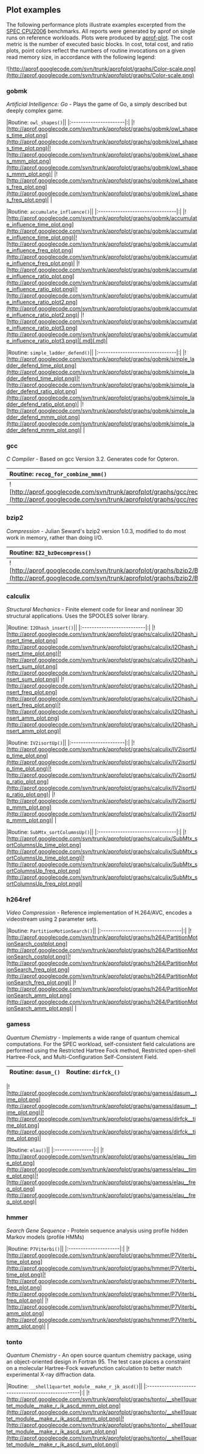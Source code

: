 ## Plot examples ##

The following performance plots illustrate examples excerpted from the [SPEC CPU2006](http://www.spec.org/cpu2006/) benchmarks. All reports were generated by aprof on single runs on reference workloads. Plots were produced by [aprof-plot](Aprofplot.md). The cost metric is the number of executed basic blocks.
In cost, total cost, and ratio plots, point colors reflect the numbers of routine invocations on a given read memory size, in accordance with the following legend:

![http://aprof.googlecode.com/svn/trunk/aprofplot/graphs/Color-scale.png](http://aprof.googlecode.com/svn/trunk/aprofplot/graphs/Color-scale.png)

### gobmk ###

_Artificial Intelligence: Go_ - Plays the game of Go, a simply described but deeply complex game.

|Routine: `owl_shapes()`||
|:----------------------|:|
|![http://aprof.googlecode.com/svn/trunk/aprofplot/graphs/gobmk/owl_shapes_time_plot.png](http://aprof.googlecode.com/svn/trunk/aprofplot/graphs/gobmk/owl_shapes_time_plot.png)|![http://aprof.googlecode.com/svn/trunk/aprofplot/graphs/gobmk/owl_shapes_mmm_plot.png](http://aprof.googlecode.com/svn/trunk/aprofplot/graphs/gobmk/owl_shapes_mmm_plot.png)|
|![http://aprof.googlecode.com/svn/trunk/aprofplot/graphs/gobmk/owl_shapes_freq_plot.png](http://aprof.googlecode.com/svn/trunk/aprofplot/graphs/gobmk/owl_shapes_freq_plot.png)|  |

|Routine: `accumulate_influence()`||
|:--------------------------------|:|
|![http://aprof.googlecode.com/svn/trunk/aprofplot/graphs/gobmk/accumulate_influence_time_plot.png](http://aprof.googlecode.com/svn/trunk/aprofplot/graphs/gobmk/accumulate_influence_time_plot.png)|![http://aprof.googlecode.com/svn/trunk/aprofplot/graphs/gobmk/accumulate_influence_freq_plot.png](http://aprof.googlecode.com/svn/trunk/aprofplot/graphs/gobmk/accumulate_influence_freq_plot.png)|
|![http://aprof.googlecode.com/svn/trunk/aprofplot/graphs/gobmk/accumulate_influence_ratio_plot.png](http://aprof.googlecode.com/svn/trunk/aprofplot/graphs/gobmk/accumulate_influence_ratio_plot.png)|![http://aprof.googlecode.com/svn/trunk/aprofplot/graphs/gobmk/accumulate_influence_ratio_plot2.png](http://aprof.googlecode.com/svn/trunk/aprofplot/graphs/gobmk/accumulate_influence_ratio_plot2.png)|
|![http://aprof.googlecode.com/svn/trunk/aprofplot/graphs/gobmk/accumulate_influence_ratio_plot3.png](http://aprof.googlecode.com/svn/trunk/aprofplot/graphs/gobmk/accumulate_influence_ratio_plot3.png)|[.md](.md)|

|Routine: `simple_ladder_defend()`||
|:--------------------------------|:|
|![http://aprof.googlecode.com/svn/trunk/aprofplot/graphs/gobmk/simple_ladder_defend_time_plot.png](http://aprof.googlecode.com/svn/trunk/aprofplot/graphs/gobmk/simple_ladder_defend_time_plot.png)|![http://aprof.googlecode.com/svn/trunk/aprofplot/graphs/gobmk/simple_ladder_defend_ratio_plot.png](http://aprof.googlecode.com/svn/trunk/aprofplot/graphs/gobmk/simple_ladder_defend_ratio_plot.png)|
|![http://aprof.googlecode.com/svn/trunk/aprofplot/graphs/gobmk/simple_ladder_defend_mmm_plot.png](http://aprof.googlecode.com/svn/trunk/aprofplot/graphs/gobmk/simple_ladder_defend_mmm_plot.png)|  |

### gcc ###

_C Compiler_ - Based on gcc Version 3.2. Generates code for Opteron.

| Routine: `recog_for_combine_mmm()` | Routine: `sched_analyze_2()` |
|:-----------------------------------|:-----------------------------|
|![http://aprof.googlecode.com/svn/trunk/aprofplot/graphs/gcc/recog_for_combine_mmm_plot.png](http://aprof.googlecode.com/svn/trunk/aprofplot/graphs/gcc/recog_for_combine_mmm_plot.png)|![http://aprof.googlecode.com/svn/trunk/aprofplot/graphs/gcc/sched_analyze_2_time_plot.png](http://aprof.googlecode.com/svn/trunk/aprofplot/graphs/gcc/sched_analyze_2_time_plot.png)|


### bzip2 ###

_Compression_ - Julian Seward's bzip2 version 1.0.3, modified to do most work in memory, rather than doing I/O.

|Routine: `BZ2_bzDecompress()`|
|:----------------------------|
|![http://aprof.googlecode.com/svn/trunk/aprofplot/graphs/bzip2/BZ2_bzDecompress_time_plot.png](http://aprof.googlecode.com/svn/trunk/aprofplot/graphs/bzip2/BZ2_bzDecompress_time_plot.png)|


### calculix ###

_Structural Mechanics_ - Finite element code for linear and nonlinear 3D structural applications. Uses the SPOOLES solver library.

|Routine: `I2Ohash_insert()`||
|:--------------------------|:|
|![http://aprof.googlecode.com/svn/trunk/aprofplot/graphs/calculix/I2Ohash_insert_time_plot.png](http://aprof.googlecode.com/svn/trunk/aprofplot/graphs/calculix/I2Ohash_insert_time_plot.png)|![http://aprof.googlecode.com/svn/trunk/aprofplot/graphs/calculix/I2Ohash_insert_sum_plot.png](http://aprof.googlecode.com/svn/trunk/aprofplot/graphs/calculix/I2Ohash_insert_sum_plot.png)|
|![http://aprof.googlecode.com/svn/trunk/aprofplot/graphs/calculix/I2Ohash_insert_freq_plot.png](http://aprof.googlecode.com/svn/trunk/aprofplot/graphs/calculix/I2Ohash_insert_freq_plot.png)|![http://aprof.googlecode.com/svn/trunk/aprofplot/graphs/calculix/I2Ohash_insert_amm_plot.png](http://aprof.googlecode.com/svn/trunk/aprofplot/graphs/calculix/I2Ohash_insert_amm_plot.png)|

|Routine: `IV2isortUp()`||
|:----------------------|:|
|![http://aprof.googlecode.com/svn/trunk/aprofplot/graphs/calculix/IV2isortUp_time_plot.png](http://aprof.googlecode.com/svn/trunk/aprofplot/graphs/calculix/IV2isortUp_time_plot.png)|![http://aprof.googlecode.com/svn/trunk/aprofplot/graphs/calculix/IV2isortUp_ratio_plot.png](http://aprof.googlecode.com/svn/trunk/aprofplot/graphs/calculix/IV2isortUp_ratio_plot.png)|
|![http://aprof.googlecode.com/svn/trunk/aprofplot/graphs/calculix/IV2isortUp_mmm_plot.png](http://aprof.googlecode.com/svn/trunk/aprofplot/graphs/calculix/IV2isortUp_mmm_plot.png)|  |

|Routine: `SubMtx_sortColumnsUp()`||
|:--------------------------------|:|
|![http://aprof.googlecode.com/svn/trunk/aprofplot/graphs/calculix/SubMtx_sortColumnsUp_time_plot.png](http://aprof.googlecode.com/svn/trunk/aprofplot/graphs/calculix/SubMtx_sortColumnsUp_time_plot.png)|![http://aprof.googlecode.com/svn/trunk/aprofplot/graphs/calculix/SubMtx_sortColumnsUp_freq_plot.png](http://aprof.googlecode.com/svn/trunk/aprofplot/graphs/calculix/SubMtx_sortColumnsUp_freq_plot.png)|


### h264ref ###

_Video Compression_ - Reference implementation of H.264/AVC, encodes a videostream using 2 parameter sets.

|Routine: `PartitionMotionSearch()`||
|:---------------------------------|:|
|![http://aprof.googlecode.com/svn/trunk/aprofplot/graphs/h264/PartitionMotionSearch_costplot.png](http://aprof.googlecode.com/svn/trunk/aprofplot/graphs/h264/PartitionMotionSearch_costplot.png)|![http://aprof.googlecode.com/svn/trunk/aprofplot/graphs/h264/PartitionMotionSearch_freq_plot.png](http://aprof.googlecode.com/svn/trunk/aprofplot/graphs/h264/PartitionMotionSearch_freq_plot.png)|
|![http://aprof.googlecode.com/svn/trunk/aprofplot/graphs/h264/PartitionMotionSearch_amm_plot.png](http://aprof.googlecode.com/svn/trunk/aprofplot/graphs/h264/PartitionMotionSearch_amm_plot.png)|  |


### gamess ###

_Quantum Chemistry_ - Implements a wide range of quantum chemical computations. For the SPEC workload, self-consistent field calculations are performed using the Restricted Hartree Fock method, Restricted open-shell Hartree-Fock, and Multi-Configuration Self-Consistent Field.

|Routine: `dasum_()`|Routine: `dirfck_()`|
|:------------------|:-------------------|

|![http://aprof.googlecode.com/svn/trunk/aprofplot/graphs/gamess/dasum__time_plot.png](http://aprof.googlecode.com/svn/trunk/aprofplot/graphs/gamess/dasum__time_plot.png)|![http://aprof.googlecode.com/svn/trunk/aprofplot/graphs/gamess/dirfck__time_plot.png](http://aprof.googlecode.com/svn/trunk/aprofplot/graphs/gamess/dirfck__time_plot.png)|

|Routine: `elau()`||
|:----------------|:|
|![http://aprof.googlecode.com/svn/trunk/aprofplot/graphs/gamess/elau__time_plot.png](http://aprof.googlecode.com/svn/trunk/aprofplot/graphs/gamess/elau__time_plot.png)|![http://aprof.googlecode.com/svn/trunk/aprofplot/graphs/gamess/elau__freq_plot.png](http://aprof.googlecode.com/svn/trunk/aprofplot/graphs/gamess/elau__freq_plot.png)|


### hmmer ###

_Search Gene Sequence_ - Protein sequence analysis using profile hidden Markov models (profile HMMs)

|Routine: `P7Viterbi()`||
|:---------------------|:|
|![http://aprof.googlecode.com/svn/trunk/aprofplot/graphs/hmmer/P7Viterbi_time_plot.png](http://aprof.googlecode.com/svn/trunk/aprofplot/graphs/hmmer/P7Viterbi_time_plot.png)|![http://aprof.googlecode.com/svn/trunk/aprofplot/graphs/hmmer/P7Viterbi_freq_plot.png](http://aprof.googlecode.com/svn/trunk/aprofplot/graphs/hmmer/P7Viterbi_freq_plot.png)|
|![http://aprof.googlecode.com/svn/trunk/aprofplot/graphs/hmmer/P7Viterbi_amm_plot.png](http://aprof.googlecode.com/svn/trunk/aprofplot/graphs/hmmer/P7Viterbi_amm_plot.png)|  |


### tonto ###

_Quantum Chemistry_ - An open source quantum chemistry package, using an object-oriented design in Fortran 95. The test case places a constraint on a molecular Hartree-Fock wavefunction calculation to better match experimental X-ray diffraction data.

|Routine: `__shell1quartet_module__make_r_jk_ascd()`||
|:--------------------------------------------------|:|
|![http://aprof.googlecode.com/svn/trunk/aprofplot/graphs/tonto/__shell1quartet_module__make_r_jk_ascd_mmm_plot.png](http://aprof.googlecode.com/svn/trunk/aprofplot/graphs/tonto/__shell1quartet_module__make_r_jk_ascd_mmm_plot.png)|![http://aprof.googlecode.com/svn/trunk/aprofplot/graphs/tonto/__shell1quartet_module__make_r_jk_ascd_sum_plot.png](http://aprof.googlecode.com/svn/trunk/aprofplot/graphs/tonto/__shell1quartet_module__make_r_jk_ascd_sum_plot.png)|